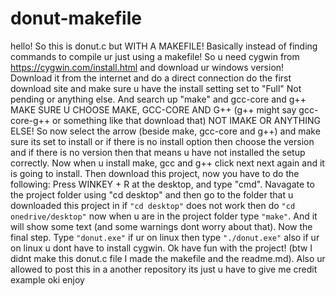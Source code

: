 # donut-makefile
hello! So this is donut.c but WITH A MAKEFILE! Basically instead of finding commands to compile ur just using a makefile! So u need cygwin from https://cygwin.com/install.html and download ur windows version! Download it from the internet and do a direct connection do the first download site and make sure u have the install setting set to "Full" Not pending or anything else. And search up "make" and gcc-core and g++ MAKE SURE U CHOOSE MAKE, GCC-CORE AND G++ (g++ might say gcc-core-g++ or something like that download that) NOT IMAKE OR ANYTHING ELSE! So now select the arrow (beside make, gcc-core and g++) and make sure its set to install or if there is no install option then choose the version and if there is no version then that means u have not installed the setup correctly. Now when u install make, gcc and g++ click next next again and it is going to install. Then download this project, now you have to do the following: Press WINKEY + R at the desktop, and type "cmd". Navagate to the project folder using "cd desktop" and then go to the folder that u downloaded this project in if `"cd desktop"` does not work then do `"cd onedrive/desktop"` now when u are in the project folder type `"make"`. And it will show some text (and some warnings dont worry about that). Now the final step. Type `"donut.exe"` if ur on linux then type `"./donut.exe"` also if ur on linux u dont have to install cygwin. Ok have fun with the project! (btw I didnt make this donut.c file I made the makefile and the readme.md). Also ur allowed to post this in a another repository its just u have to give me credit example oki enjoy
